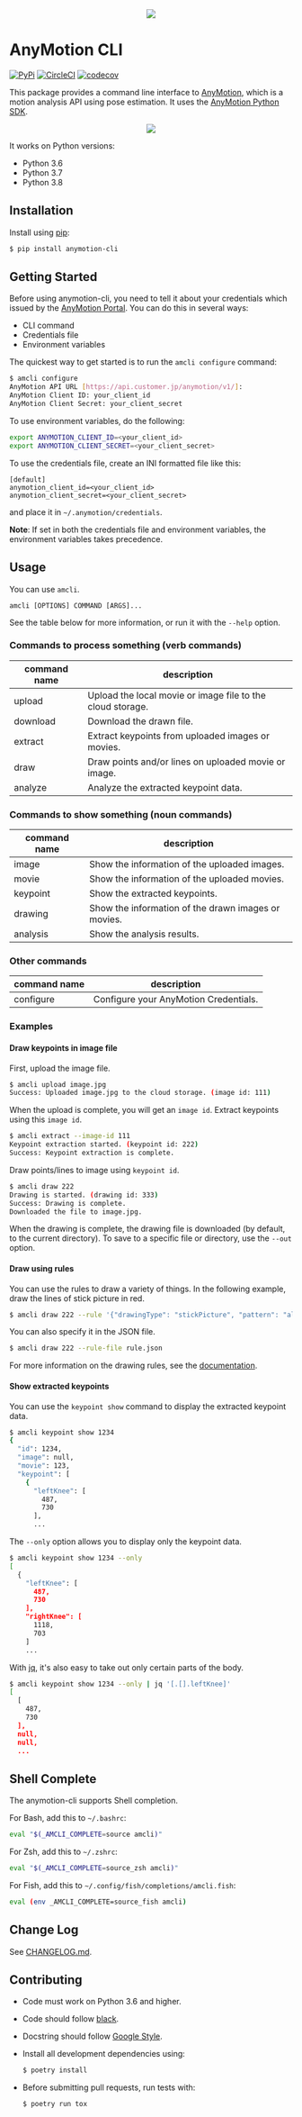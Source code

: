 <div align="center"><a href="https://anymotion.nttpc.co.jp/"><img src="https://user-images.githubusercontent.com/63082802/81498974-edf9a500-9302-11ea-8583-f8d6971a9b25.png"/></a></div>

# AnyMotion CLI

[![PyPi][pypi-version]][pypi] [![CircleCI][ci-status]][ci] [![codecov][codecov-status]][codecov]

This package provides a command line interface to [AnyMotion](https://anymotion.nttpc.co.jp/), which is a motion analysis API using pose estimation.
It uses the [AnyMotion Python SDK](https://github.com/nttpc/anymotion-python-sdk).

<div align="center"><img src="https://user-images.githubusercontent.com/63082802/81499044-7a0bcc80-9303-11ea-96b5-a779ae0adcf7.gif"/></div>

It works on Python versions:

- Python 3.6
- Python 3.7
- Python 3.8

## Installation

Install using [pip](https://pip.pypa.io/en/stable/quickstart/):

```sh
$ pip install anymotion-cli
```

## Getting Started

Before using anymotion-cli, you need to tell it about your credentials which issued by the [AnyMotion Portal](https://portal.anymotion.jp/).
You can do this in several ways:

- CLI command
- Credentials file
- Environment variables

The quickest way to get started is to run the `amcli configure` command:

```sh
$ amcli configure
AnyMotion API URL [https://api.customer.jp/anymotion/v1/]:
AnyMotion Client ID: your_client_id
AnyMotion Client Secret: your_client_secret
```

To use environment variables, do the following:

```sh
export ANYMOTION_CLIENT_ID=<your_client_id>
export ANYMOTION_CLIENT_SECRET=<your_client_secret>
```

To use the credentials file, create an INI formatted file like this:

```text
[default]
anymotion_client_id=<your_client_id>
anymotion_client_secret=<your_client_secret>
```

and place it in `~/.anymotion/credentials`.

**Note**: If set in both the credentials file and environment variables, the environment variables takes precedence.

## Usage

You can use `amcli`.

```text
amcli [OPTIONS] COMMAND [ARGS]...
```

See the table below for more information, or run it with the `--help` option.

### Commands to process something (verb commands)

| command name | description |
| -- | -- |
| upload | Upload the local movie or image file to the cloud storage. |
| download | Download the drawn file. |
| extract | Extract keypoints from uploaded images or movies. |
| draw | Draw points and/or lines on uploaded movie or image. |
| analyze | Analyze the extracted keypoint data. |

### Commands to show something (noun commands)

| command name | description |
| -- | -- |
| image | Show the information of the uploaded images. |
| movie | Show the information of the uploaded movies. |
| keypoint | Show the extracted keypoints. |
| drawing | Show the information of the drawn images or movies. |
| analysis | Show the analysis results. |

### Other commands

| command name | description |
| -- | -- |
| configure | Configure your AnyMotion Credentials. |

### Examples

#### Draw keypoints in image file

First, upload the image file.

```sh
$ amcli upload image.jpg
Success: Uploaded image.jpg to the cloud storage. (image id: 111)
```

When the upload is complete, you will get an `image id`.
Extract keypoints using this `image id`.

```sh
$ amcli extract --image-id 111
Keypoint extraction started. (keypoint id: 222)
Success: Keypoint extraction is complete.
```

Draw points/lines to image using `keypoint id`.

```sh
$ amcli draw 222
Drawing is started. (drawing id: 333)
Success: Drawing is complete.
Downloaded the file to image.jpg.
```

When the drawing is complete, the drawing file is downloaded (by default, to the current directory).
To save to a specific file or directory, use the `--out` option.

#### Draw using rules

You can use the rules to draw a variety of things.
In the following example, draw the lines of stick picture in red.

```sh
$ amcli draw 222 --rule '{"drawingType": "stickPicture", "pattern": "all", "color": "red"}'
```

You can also specify it in the JSON file.

```sh
$ amcli draw 222 --rule-file rule.json
```

For more information on the drawing rules, see the [documentation](https://docs.anymotion.jp/drawing.html).

#### Show extracted keypoints

You can use the `keypoint show` command to display the extracted keypoint data.

```sh
$ amcli keypoint show 1234
{
  "id": 1234,
  "image": null,
  "movie": 123,
  "keypoint": [
    {
      "leftKnee": [
        487,
        730
      ],
      ...
```

The `--only` option allows you to display only the keypoint data.

```sh
$ amcli keypoint show 1234 --only
[
  {
    "leftKnee": [
      487,
      730
    ],
    "rightKnee": [
      1118,
      703
    ]
    ...
```

With [jq](https://stedolan.github.io/jq/), it's also easy to take out only certain parts of the body.

```sh
$ amcli keypoint show 1234 --only | jq '[.[].leftKnee]'
[
  [
    487,
    730
  ],
  null,
  null,
  ...
```

## Shell Complete

The anymotion-cli supports Shell completion.

For Bash, add this to `~/.bashrc`:

```sh
eval "$(_AMCLI_COMPLETE=source amcli)"
```

For Zsh, add this to `~/.zshrc`:

```sh
eval "$(_AMCLI_COMPLETE=source_zsh amcli)"
```

For Fish, add this to `~/.config/fish/completions/amcli.fish`:

```sh
eval (env _AMCLI_COMPLETE=source_fish amcli)
```

## Change Log

See [CHANGELOG.md](CHANGELOG.md).

## Contributing

- Code must work on Python 3.6 and higher.
- Code should follow [black](https://black.readthedocs.io/en/stable/).
- Docstring should follow [Google Style](http://google.github.io/styleguide/pyguide.html#38-comments-and-docstrings).
- Install all development dependencies using:

  ```sh
  $ poetry install
  ```

- Before submitting pull requests, run tests with:

  ```sh
  $ poetry run tox
  ```

[pypi]: https://pypi.org/project/anymotion-cli
[pypi-version]: https://img.shields.io/pypi/v/anymotion-cli
[ci]: https://circleci.com/gh/nttpc/anymotion-cli
[ci-status]: https://circleci.com/gh/nttpc/anymotion-cli.svg?style=shield&circle-token=4f7564ae447f53ff1c6d3aadb2303b5d526c6fb8
[codecov]: https://codecov.io/gh/nttpc/anymotion-cli
[codecov-status]: https://codecov.io/gh/nttpc/anymotion-cli/branch/master/graph/badge.svg?token=6S0GIV4ZD9
